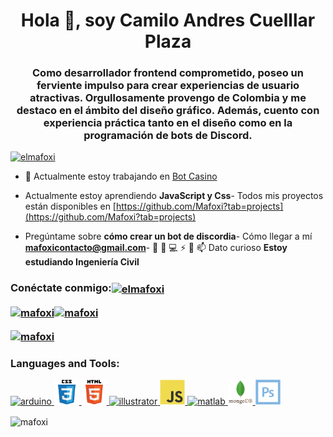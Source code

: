 <h1 align="center">Hola 👋, soy Camilo Andres Cuelllar Plaza</h1><h3 align="center">
Como desarrollador frontend comprometido, poseo un ferviente impulso para crear experiencias de usuario atractivas. Orgullosamente provengo de Colombia y me destaco en el ámbito del diseño gráfico. Además, cuento con experiencia práctica tanto en el diseño como en la programación de bots de Discord.</h3><p align="left"> <a href="https://twitter.com/elmafoxi" target="blank"><img src="https://img.shields.io/twitter/follow/elmafoxi?logo=twitter&style=for-the-badge" alt="elmafoxi" /></a> </p>



- 🔭 Actualmente estoy trabajando en [Bot Casino](https://github.com/Mafoxi/Bot.Discord.Prueba)

- Actualmente estoy aprendiendo **JavaScript y Css**- Todos mis proyectos están disponibles en [https://github.com/Mafoxi?tab=projects](https://github.com/Mafoxi?tab=projects)

- Pregúntame sobre **cómo crear un bot de discordia**- Cómo llegar a mí **mafoxicontacto@gmail.com**- 💬 👨 💻 ⚡ 🌱 📫 Dato curioso **Estoy estudiando Ingeniería Civil**







<h3 align="left">Conéctate conmigo:</h3& Gt;
<p align="left"><a href="https://twitter.com/elmafoxi" target="blank"><img align="center" src="https://raw.githubusercontent.com/rahuldkjain/github-profile-readme-generator/master/src/images/icons/Social/twitter.svg" alt="elmafoxi" height="30" width="40" /></a>

<a href="https://instagram.com/mafoxi" target="blank"><img align="center" src="https://raw.githubusercontent.com/rahuldkjain/github-profile-readme-generator/master/src/images/icons/Social/instagram.svg" alt="mafoxi" height="30" width="40" /></a><a href="https://www.behance.net/mafoxi" target="blank"><img align="center" src="https://raw.githubusercontent.com/rahuldkjain/github-profile-readme-generator/master/src/images/icons/Social/behance.svg" alt="mafoxi" height="30" width="40" /></a>

<a href="https://discord.gg/mafoxi" target="blank"><img align="center" src="https://raw.githubusercontent.com/rahuldkjain/github-profile-readme-generator/master/src/images/icons/Social/discord.svg" alt="mafoxi" height="30" width="40" /></a></p><h3 align="left">Languages and Tools:</h3>



<p align="left"> <a href="https://www.arduino.cc/" target="_blank" rel="noreferrer"> <img src="https://cdn.worldvectorlogo.com/logos/arduino-1.svg" alt="arduino" width="40" height="40"/> </a> <a href="https://www.w3schools.com/css/" target="_blank" rel="noreferrer"> <img src="https://raw.githubusercontent.com/devicons/devicon/master/icons/css3/css3-original-wordmark.svg" alt="css3" width="40" height="40"/> </a> <a href="https://www.w3.org/html/" target="_blank" rel="noreferrer"> <img src="https://raw.githubusercontent.com/devicons/devicon/master/icons/html5/html5-original-wordmark.svg" alt="html5" width="40" height="40"/> </a> <a href="https://www.adobe.com/in/products/illustrator.html" target="_blank" rel="noreferrer"> <img src="https://www.vectorlogo.zone/logos/adobe_illustrator/adobe_illustrator-icon.svg" alt="illustrator" width="40" height="40"/> </a> <a href="https://developer.mozilla.org/en-US/docs/Web/JavaScript" target="_blank" rel="noreferrer"> <img src="https://raw.githubusercontent.com/devicons/devicon/master/icons/javascript/javascript-original.svg" alt="javascript" width="40" height="40"/> </a> <a href="https://www.mathworks.com/" target="_blank" rel="noreferrer"> <img src="https://upload.wikimedia.org/wikipedia/commons/2/21/Matlab_Logo.png" alt="matlab" width="40" height="40"/> </a> <a href="https://www.mongodb.com/" target="_blank" rel="noreferrer"> <img src="https://raw.githubusercontent.com/devicons/devicon/master/icons/mongodb/mongodb-original-wordmark.svg" alt="mongodb" width="40" height="40"/> </a> <a href="https://www.photoshop.com/en" target="_blank" rel="noreferrer"> <img src="https://raw.githubusercontent.com/devicons/devicon/master/icons/photoshop/photoshop-line.svg" alt="photoshop" width="40" height="40"/> </a> </p>

<p><img align="center" src="https://github-readme-stats.vercel.app/api/top-langs?username=mafoxi&show_icons=true&locale=en&layout=compact" alt="mafoxi" /></p>
